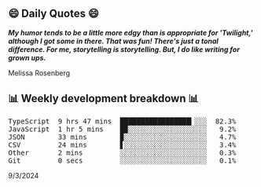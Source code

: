 ## 😄 Daily Quotes 😄

_**My humor tends to be a little more edgy than is appropriate for 'Twilight,' although I got some in there. That was fun! There's just a tonal difference. For me, storytelling is storytelling. But, I do like writing for grown ups.**_

Melissa Rosenberg



## 📊 Weekly development breakdown 📊

<pre>TypeScript  9 hrs 47 mins  █████████████████▎░░░  82.3%
JavaScript  1 hr 5 mins    █▉░░░░░░░░░░░░░░░░░░░   9.2%
JSON        33 mins        ▉░░░░░░░░░░░░░░░░░░░░   4.7%
CSV         24 mins        ▋░░░░░░░░░░░░░░░░░░░░   3.4%
Other       2 mins         ░░░░░░░░░░░░░░░░░░░░░   0.3%
Git         0 secs         ░░░░░░░░░░░░░░░░░░░░░   0.1%</pre>

9/3/2024